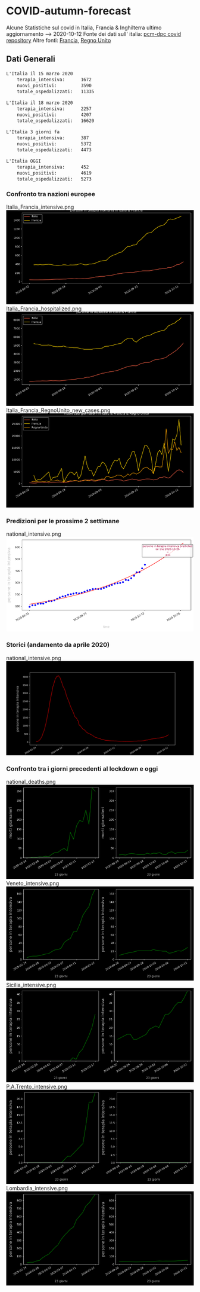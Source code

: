 
# COVID-autumn-forecast
Alcune Statistiche sul covid in Italia, Francia & Inghilterra
ultimo aggiornamento --> 2020-10-12
Fonte dei dati sull' italia: [pcm-dpc covid repository](https://github.com/pcm-dpc/COVID-19/blob/master/dati-json/dpc-covid19-ita-regioni.json)
Altre fonti: [Francia]('https://raw.githubusercontent.com/opencovid19-fr/data/master/dist/chiffres-cles.json'),  [Regno Unito](https://api.coronavirus.data.gov.uk/v1)

## Dati Generali
```
L'Italia il 15 marzo 2020
    terapia_intensiva:      1672
    nuovi_positivi:         3590
    totale_ospedalizzati:   11335 
```
```
L'Italia il 18 marzo 2020
    terapia_intensiva:      2257
    nuovi_positivi:         4207
    totale_ospedalizzati:   16620 
```
```
L'Italia 3 giorni fa
    terapia_intensiva:      387
    nuovi_positivi:         5372
    totale_ospedalizzati:   4473
```
```
L'Italia OGGI
    terapia_intensiva:      452
    nuovi_positivi:         4619
    totale_ospedalizzati:   5273
```


### Confronto tra nazioni europee

Italia_Francia_intensive.png
![ST](images/ST_Italia_Francia_intensive.png)
Italia_Francia_hospitalized.png
![ST](images/ST_Italia_Francia_hospitalized.png)
Italia_Francia_RegnoUnito_new_cases.png
![ST](images/ST_Italia_Francia_RegnoUnito_new_cases.png)

### Predizioni per le prossime 2 settimane

national_intensive.png
![PR](images/PR_national_intensive.png)

### Storici (andamento da aprile 2020)

national_intensive.png
![HS](images/HS_national_intensive.png)

### Confronto tra i giorni precedenti al lockdown e oggi

national_deaths.png
![AS](images/AS_national_deaths.png)
Veneto_intensive.png
![AS](images/AS_Veneto_intensive.png)
Sicilia_intensive.png
![AS](images/AS_Sicilia_intensive.png)
P.A.Trento_intensive.png
![AS](images/AS_P.A.Trento_intensive.png)
Lombardia_intensive.png
![AS](images/AS_Lombardia_intensive.png)